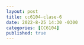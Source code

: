 ```yaml
---
layout: post
title: cc6104-clase-6
date: 2022-8-25 14:30 -0300
categories: [CC6104]
published: true
---
```


